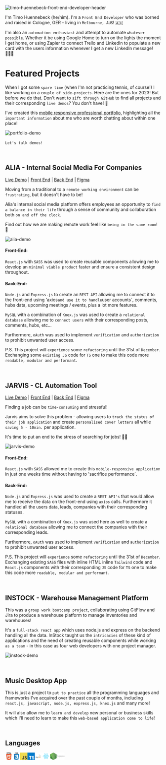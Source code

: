 
![timo-huennebeck-front-end-developer-header](https://user-images.githubusercontent.com/107037151/204001774-07b990ad-2023-41bd-b09c-22dccbf10ca6.jpg)


I'm Timo Huennebeck (he/him). I'm a `Front End Developer` who was borned and raised in Cologne, GER - living in `Melbourne, AUS`! 🇦🇺

I'm also an `automation enthusiast` and attempt to automate `whatever possible`. Whether it be using Google Home to turn on the lights the moment I get home, or using Zapier to connect Trello and LinkedIn to populate a new card with the users information whenever I get a new LinkedIn message! 👨🏻‍💻




# Featured Projects

When I got some `spare time` (when I'm not practicing tennis, of course!) I like working on a `couple of side-projects`. Here are the ones for 2023! But before we do that. Don't want to `sift through GitHub` to find all projects and their corresponding `live demos`? You don't have! 👊

I've created this [mobile responsive professional portfolio](https://www.timohuennebeck.com), highlighting all the `important information` about me who are worth chatting about within one place!

![portfolio-demo](https://user-images.githubusercontent.com/107037151/203959158-7bcbd2f3-5490-44ca-ac70-c37f18929427.gif)

`Let's talk demos!`


<br />

## ALIA - Internal Social Media For Companies

[Live Demo](http://alia-internal-social-media.herokuapp.com) | [Front End](https://github.com/timohuennebeck/alia) | [Back End](https://github.com/timohuennebeck/alia-api) | [Figma](https://www.figma.com/file/VcHAeAbxy9oBoIYdIIOwVm/Alia-Internal-Social-Media?node-id=0%3A1&t=HYBsyJciyzeT7IhY-0)

Moving from a traditional to a `remote working environment` can be `frustrating`, but it doesn't have to be! 

Alia's internal social media platform offers employees an opportunity to `find a balance in their life` through a sense of community and collaboration both `on and off the clock`. 

Find out how we are making remote work feel like `being in the same room`! 🌻

![alia-demo](https://user-images.githubusercontent.com/107037151/203959132-9f6a39b5-002a-4c79-9516-898c4e8ae2dc.gif)

#### Front-End:

`React.js` with `SASS` was used to create reusable components allowing me to develop an `minimal viable product` faster and ensure a consistent design throughout.


#### Back-End:

`Node.js` and `Express.js` to create an `REST API` allowing me to connect it to the front-end using 'axios` and use it to handle `user accounts`, comments, hubs data, upcoming meetings / events, plus a lot more features.

`MySQL` with a combination of `Knex.js` was used to create a `relational database` allowing me to `connect users` with their corresponding posts, comments, hubs, etc...

Furthermore, `oAuth` was used to implement `verification` and `authorization` to prohibit unwanted user access.

P.S. This project will `experience` some `refactoring` until the 31st of `December`. Exchanging some `existing JS` code for `TS` one to make this code more `readable, modular and performant`. 


<br />

## JARVIS - CL Automation Tool

[Live Demo](http://jarvis-capstone.herokuapp.com) | [Front End](https://github.com/timohuennebeck/jarvis-cap) | [Back End](https://github.com/timohuennebeck/jarvis-cap-api) | [Figma](https://www.figma.com/file/mRpcdBRlbhf98OkEfWMFLu/Jarvis-Cover-Letter-Automation?node-id=0%3A1&t=7dmsTKll8KMuscNX-0)

Finding a job can be `time-consuming` and stressful! 

Jarvis aims to solve this problem - allowing users to `track the status of their job application` and create `personalised cover letters` all while `saving 5 - 10min.` per application.

It's time to put an end to the stress of searching for jobs! 🤷🏻

![jarvis-demo](https://user-images.githubusercontent.com/107037151/203959114-04860780-a39b-4607-9134-af5962f03d04.gif)

#### Front-End:

`React.js` with `SASS` allowed me to create this `mobile-responsive application` in just one weeks time without having to 'sacrifice performance`.


#### Back-End:

`Node.js` and `Express.js` was used to create a `REST API's` that would allow me to receive the data on the front-end using `axios` calls. Furthermore it handled all the users data, leads, companies with their corresponding statuses. 


`MySQL` with a combination of `Knex.js` was used here as well to create a `relational database` allowing me to connect the companies with their corresponding leads.

Furthermore, `oAuth` was used to implement `verification` and `authorization` to prohibit unwanted user access.

P.S. This project will `experience` some `refactoring` until the 31st of `December`. Exchanging existing `SASS` files with inline HTML inline `Tailwind` code and `React.js` components with their corresponding `JS` code for `TS` one to make this code more `readable, modular and performant`.


<br />


## INSTOCK - Warehouse Management Platform

This was a `group work bootcamp project`, collaborating using GitFlow and Jira to produce a warehouse platform to manage inventories and warehouses!

It's a `full-stack react app` which uses node.js and express on the backend handling all the data. InStock taught us the `intricacies` of these kind of applications and the need of creating reusable components while working `as a team` - in this case as four web developers with one project manager.

![instock-demo](https://user-images.githubusercontent.com/107037151/203972745-dd5ab418-d066-427a-b176-fb9ccea78784.gif)



<br />


## Music Desktop App

This is just a project to `put to practice` all the programming languages and frameworks I've acquired over the past couple of months, including `react.js, javascript, node.js, express.js, knex.js` and many more! 

It will also allow me to `learn and develop` new personal or business skills which I'll need to learn to make this `web-based application come to life`! 


<br />


## Languages

<img align="left" alt="HTML5" width="24px" src="https://raw.githubusercontent.com/github/explore/80688e429a7d4ef2fca1e82350fe8e3517d3494d/topics/html/html.png" />

<img align="left" alt="CSS3" width="24px" src="https://raw.githubusercontent.com/github/explore/80688e429a7d4ef2fca1e82350fe8e3517d3494d/topics/css/css.png" />

<img align="left" alt="JavaScript" width="24px" src="https://raw.githubusercontent.com/github/explore/80688e429a7d4ef2fca1e82350fe8e3517d3494d/topics/javascript/javascript.png" />

<img align="left" alt="TypeScript" width="24px" src="https://raw.githubusercontent.com/github/explore/80688e429a7d4ef2fca1e82350fe8e3517d3494d/topics/typescript/typescript.png" />

<img align="left" alt="MySQL" width="24px" src="https://raw.githubusercontent.com/github/explore/80688e429a7d4ef2fca1e82350fe8e3517d3494d/topics/mysql/mysql.png" />

<img align="left" alt="React" width="24px" src="https://raw.githubusercontent.com/github/explore/80688e429a7d4ef2fca1e82350fe8e3517d3494d/topics/react/react.png" />

<img align="left" alt="Node.js" width="24px" src="https://raw.githubusercontent.com/github/explore/80688e429a7d4ef2fca1e82350fe8e3517d3494d/topics/nodejs/nodejs.png" />

<img align="left" alt="Express" width="24px" src="https://raw.githubusercontent.com/github/explore/80688e429a7d4ef2fca1e82350fe8e3517d3494d/topics/express/express.png" />
